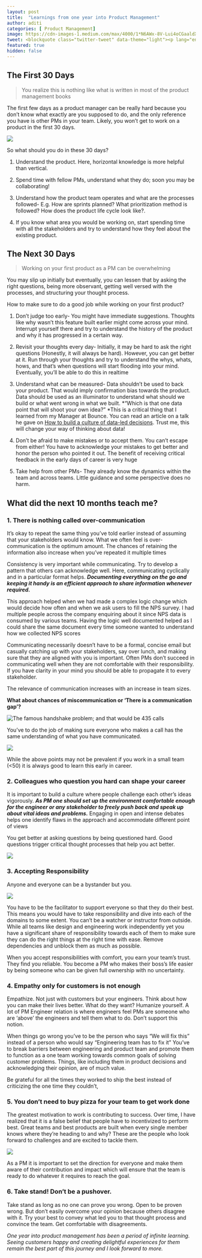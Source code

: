 ```yaml
---
layout: post
title:  "Learnings from one year into Product Management"
author: aditi
categories: [ Product Management]
image: https://cdn-images-1.medium.com/max/4000/1*N6AWx-8V-Lui4oCGaaldXQ.jpeg
tweet: <blockquote class="twitter-tweet" data-theme="light"><p lang="en" dir="ltr">OK, an important note for talented mid-career folks, when making job changes:<br><br>Be extremely rigorous about your personal stack-rank between<br>1. Title<br>2. Money<br>3. Scope<br><br>You can lose a lot of potential Money if you aren’t crystal clear on what matters most to you between these 3<br>👇🏽</p>&mdash; Shreyas Doshi (@shreyas) <a href="https://twitter.com/shreyas/status/1268372416427786240?ref_src=twsrc%5Etfw">June 4, 2020</a></blockquote> <script async src="https://platform.twitter.com/widgets.js" charset="utf-8"></script>
featured: true
hidden: false
---
```



## The First 30 Days
>  You realize this is nothing like what is written in most of the product management books

The first few days as a product manager can be really hard because you don’t know what exactly are you supposed to do, and the only reference you have is other PMs in your team. Likely, you won’t get to work on a product in the first 30 days.

![](https://cdn-images-1.medium.com/max/2000/1*c1BLu1tFkS5IC5gKnol2-Q.png)

So what should you do in these 30 days?

 1. Understand the product. Here, horizontal knowledge is more helpful than vertical.

 2. Spend time with fellow PMs, understand what they do; soon you may be collaborating!

 3. Understand how the product team operates and what are the processes followed- E.g. How are sprints planned? What prioritization method is followed? How does the product life cycle look like?.

 4. If you know what area you would be working on, start spending time with all the stakeholders and try to understand how they feel about the existing product.

## The Next 30 Days
>  Working on your first product as a PM can be overwhelming

You may slip up initially but eventually, you can lessen that by asking the right questions, being more observant, getting well versed with the processes, and structuring your thought process.

How to make sure to do a good job while working on your first product?

 1. Don’t judge too early- You might have immediate suggestions. Thoughts like why wasn’t this feature built earlier might come across your mind. Interrupt yourself there and try to understand the history of the product and why it has progressed in a certain way.

 2. Revisit your thoughts every day- Initially, it may be hard to ask the right questions (Honestly, it will always be hard). However, you can get better at it. Run through your thoughts and try to understand the whys, whats, hows, and that’s when questions will start flooding into your mind. Eventually, you’ll be able to do this in realtime

 3. Understand what can be measured- Data shouldn’t be used to back your product. That would imply confirmation bias towards the product. Data should be used as an illuminator to understand what should we build or what went wrong in what we built. *“Which is that one data point that will shoot your own idea?” *This is a critical thing that I learned from my Manager at Bounce. You can read an article on a talk he gave on [How to build a culture of data-led decisions](https://yourstory.com/2020/03/future-of-work-bounce-aditya-jalan-data). Trust me, this will change your way of thinking about data!

 4. Don’t be afraid to make mistakes or to accept them. You can’t escape from either! You have to acknowledge your mistakes to get better and honor the person who pointed it out. The benefit of receiving critical feedback in the early days of career is very huge

 5. Take help from other PMs- They already know the dynamics within the team and across teams. Little guidance and some perspective does no harm.

## What did the next 10 months teach me?

### 1. There is nothing called over-communication

It’s okay to repeat the same thing you’ve told earlier instead of assuming that your stakeholders would know. What we often feel is over-communication is the optimum amount. The chances of retaining the information also increase when you’ve repeated it multiple times

Consistency is very important while communicating. Try to develop a pattern that others can acknowledge well. Here, communicating cyclically and in a particular format helps. ***Documenting everything on the go and keeping it handy is an efficient approach to share information whenever required.***

This approach helped when we had made a complex logic change which would decide how often and when we ask users to fill the NPS survey. I had multiple people across the company enquiring about it since NPS data is consumed by various teams. Having the logic well documented helped as I could share the same document every time someone wanted to understand how we collected NPS scores

Communicating necessarily doesn’t have to be a formal, concise email but casually catching up with your stakeholders, say over lunch, and making sure that they are aligned with you is important. Often PMs don’t succeed in communicating well when they are not comfortable with their responsibility. If you have clarity in your mind you should be able to propagate it to every stakeholder.

The relevance of communication increases with an increase in team sizes.

**What about chances of miscommunication or ‘There is a communication gap’?**

![The famous handshake problem; and that would be 435 calls](https://cdn-images-1.medium.com/max/2216/1*dGKP-cApceMY753WvVp8mQ.png)

You’ve to do the job of making sure everyone who makes a call has the same understanding of what you have communicated.

![](https://cdn-images-1.medium.com/max/2000/1*M0T5o4SCIE2ac28ZIDlDfQ.jpeg)

While the above points may not be prevalent if you work in a small team (<50) it is always good to learn this early in career.

### 2. Colleagues who question you hard can shape your career

It is important to build a culture where people challenge each other’s ideas vigorously. ***As PM one should set up the environment comfortable enough for the engineer or any stakeholder to freely push back and speak up about vital ideas and problems.*** Engaging in open and intense debates helps one identify flaws in the approach and accommodate different point of views

You get better at asking questions by being questioned hard. Good questions trigger critical thought processes that help you act better.

![](https://cdn-images-1.medium.com/max/2000/1*pb1_xdQDcVRGPZS7NqcgpQ.png)

### 3. Accepting Responsibility

Anyone and everyone can be a bystander but you.

![](https://cdn-images-1.medium.com/max/2024/1*NNBcq-yl2cExzTbqDpzzEA.png)

You have to be the facilitator to support everyone so that they do their best. This means you would have to take responsibility and dive into each of the domains to some extent. You can’t be a watcher or instructor from outside. While all teams like design and engineering work independently yet you have a significant share of responsibility towards each of them to make sure they can do the right things at the right time with ease. Remove dependencies and unblock them as much as possible.

When you accept responsibilities with comfort, you earn your team’s trust. They find you reliable. You become a PM who makes their boss’s life easier by being someone who can be given full ownership with no uncertainty.

### 4. Empathy only for customers is not enough

Empathize. Not just with customers but your engineers. Think about how you can make their lives better. What do they want? Humanize yourself. A lot of PM Engineer relation is where engineers feel PMs are someone who are ‘above’ the engineers and tell them what to do. Don’t support this notion.

When things go wrong you’ve to be the person who says “We will fix this” instead of a person who would say “Engineering team has to fix it” You’ve to break barriers between engineering and product team and promote them to function as a one team working towards common goals of solving customer problems. Things, like including them in product decisions and acknowledging their opinion, are of much value.

Be grateful for all the times they worked to ship the best instead of criticizing the one time they couldn’t,

### 5. You don’t need to buy pizza for your team to get work done

The greatest motivation to work is contributing to success. Over time, I have realized that it is a false belief that people have to incentivized to perform best. Great teams and best products are built when every single member knows where they’re heading to and why? These are the people who look forward to challenges and are excited to tackle them.

![](https://cdn-images-1.medium.com/max/3068/1*QFnnoCwlayRb6HNvqzcCGA.png)

As a PM it is important to set the direction for everyone and make them aware of their contribution and impact which will ensure that the team is ready to do whatever it requires to reach the goal.

### 6. Take stand! Don’t be a pushover.

Take stand as long as no one can prove you wrong. Open to be proven wrong. But don’t easily overcome your opinion because others disagree with it. Try your best to convey what led you to that thought process and convince the team. Get comfortable with disagreements.

*One year into product management has been a period of infinite learning. Seeing customers happy and creating delightful experiences for them remain the best part of this journey and I look forward to more.*



